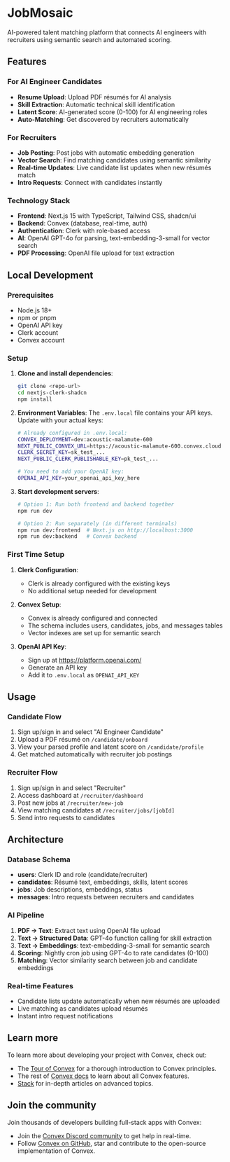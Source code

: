 # JobMosaic

AI-powered talent matching platform that connects AI engineers with recruiters using semantic search and automated scoring.

## Features

### For AI Engineer Candidates
- **Resume Upload**: Upload PDF résumés for AI analysis
- **Skill Extraction**: Automatic technical skill identification
- **Latent Score**: AI-generated score (0-100) for AI engineering roles
- **Auto-Matching**: Get discovered by recruiters automatically

### For Recruiters
- **Job Posting**: Post jobs with automatic embedding generation
- **Vector Search**: Find matching candidates using semantic similarity
- **Real-time Updates**: Live candidate list updates when new résumés match
- **Intro Requests**: Connect with candidates instantly

### Technology Stack
- **Frontend**: Next.js 15 with TypeScript, Tailwind CSS, shadcn/ui
- **Backend**: Convex (database, real-time, auth)
- **Authentication**: Clerk with role-based access
- **AI**: OpenAI GPT-4o for parsing, text-embedding-3-small for vector search
- **PDF Processing**: OpenAI file upload for text extraction

## Local Development

### Prerequisites
- Node.js 18+ 
- npm or pnpm
- OpenAI API key
- Clerk account
- Convex account

### Setup

1. **Clone and install dependencies**:
   ```bash
   git clone <repo-url>
   cd nextjs-clerk-shadcn
   npm install
   ```

2. **Environment Variables**:
   The `.env.local` file contains your API keys. Update with your actual keys:
   ```bash
   # Already configured in .env.local:
   CONVEX_DEPLOYMENT=dev:acoustic-malamute-600
   NEXT_PUBLIC_CONVEX_URL=https://acoustic-malamute-600.convex.cloud
   CLERK_SECRET_KEY=sk_test_...
   NEXT_PUBLIC_CLERK_PUBLISHABLE_KEY=pk_test_...
   
   # You need to add your OpenAI key:
   OPENAI_API_KEY=your_openai_api_key_here
   ```

3. **Start development servers**:
   ```bash
   # Option 1: Run both frontend and backend together
   npm run dev
   
   # Option 2: Run separately (in different terminals)
   npm run dev:frontend  # Next.js on http://localhost:3000
   npm run dev:backend   # Convex backend
   ```

### First Time Setup

1. **Clerk Configuration**: 
   - Clerk is already configured with the existing keys
   - No additional setup needed for development

2. **Convex Setup**:
   - Convex is already configured and connected
   - The schema includes users, candidates, jobs, and messages tables
   - Vector indexes are set up for semantic search

3. **OpenAI API Key**:
   - Sign up at https://platform.openai.com/
   - Generate an API key
   - Add it to `.env.local` as `OPENAI_API_KEY`

## Usage

### Candidate Flow
1. Sign up/sign in and select "AI Engineer Candidate"
2. Upload a PDF résumé on `/candidate/onboard`
3. View your parsed profile and latent score on `/candidate/profile`
4. Get matched automatically with recruiter job postings

### Recruiter Flow
1. Sign up/sign in and select "Recruiter" 
2. Access dashboard at `/recruiter/dashboard`
3. Post new jobs at `/recruiter/new-job`
4. View matching candidates at `/recruiter/jobs/[jobId]`
5. Send intro requests to candidates

## Architecture

### Database Schema
- **users**: Clerk ID and role (candidate/recruiter)
- **candidates**: Résumé text, embeddings, skills, latent scores
- **jobs**: Job descriptions, embeddings, status
- **messages**: Intro requests between recruiters and candidates

### AI Pipeline
1. **PDF → Text**: Extract text using OpenAI file upload
2. **Text → Structured Data**: GPT-4o function calling for skill extraction
3. **Text → Embeddings**: text-embedding-3-small for semantic search
4. **Scoring**: Nightly cron job using GPT-4o to rate candidates (0-100)
5. **Matching**: Vector similarity search between job and candidate embeddings

### Real-time Features
- Candidate lists update automatically when new résumés are uploaded
- Live matching as candidates upload résumés
- Instant intro request notifications

## Learn more

To learn more about developing your project with Convex, check out:

- The [Tour of Convex](https://docs.convex.dev/get-started) for a thorough introduction to Convex principles.
- The rest of [Convex docs](https://docs.convex.dev/) to learn about all Convex features.
- [Stack](https://stack.convex.dev/) for in-depth articles on advanced topics.

## Join the community

Join thousands of developers building full-stack apps with Convex:

- Join the [Convex Discord community](https://convex.dev/community) to get help in real-time.
- Follow [Convex on GitHub](https://github.com/get-convex/), star and contribute to the open-source implementation of Convex.
